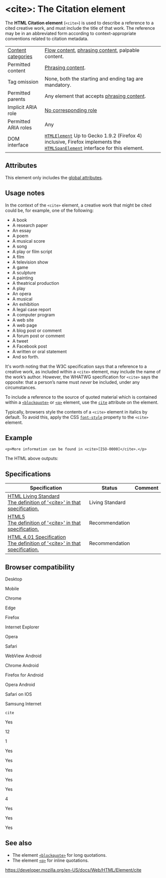 &lt;cite&gt;: The Citation element
==================================

The **HTML Citation element** (`<cite>`) is used to describe a reference to a cited creative work, and must include the title of that work. The reference may be in an abbreviated form according to context-appropriate conventions related to citation metadata.

<table><tbody><tr class="odd"><td><a href="https://developer.mozilla.org/en-US/docs/Web/Guide/HTML/Content_categories">Content categories</a></td><td><a href="https://developer.mozilla.org/en-US/docs/Web/Guide/HTML/Content_categories#flow_content">Flow content</a>, <a href="https://developer.mozilla.org/en-US/docs/Web/Guide/HTML/Content_categories#phrasing_content">phrasing content</a>, palpable content.</td></tr><tr class="even"><td>Permitted content</td><td><a href="https://developer.mozilla.org/en-US/docs/Web/Guide/HTML/Content_categories#phrasing_content">Phrasing content</a>.</td></tr><tr class="odd"><td>Tag omission</td><td>None, both the starting and ending tag are mandatory.</td></tr><tr class="even"><td>Permitted parents</td><td>Any element that accepts <a href="https://developer.mozilla.org/en-US/docs/Web/Guide/HTML/Content_categories#phrasing_content">phrasing content</a>.</td></tr><tr class="odd"><td>Implicit ARIA role</td><td><a href="https://www.w3.org/TR/html-aria/#dfn-no-corresponding-role">No corresponding role</a></td></tr><tr class="even"><td>Permitted ARIA roles</td><td>Any</td></tr><tr class="odd"><td>DOM interface</td><td><a href="https://developer.mozilla.org/en-US/docs/Web/API/HTMLElement"><code>HTMLElement</code></a> Up to Gecko 1.9.2 (Firefox 4) inclusive, Firefox implements the <a href="https://developer.mozilla.org/en-US/docs/Web/API/HTMLSpanElement"><code>HTMLSpanElement</code></a> interface for this element.</td></tr></tbody></table>

Attributes
----------

This element only includes the [global attributes](../global_attributes).

Usage notes
-----------

In the context of the `<cite>` element, a creative work that might be cited could be, for example, one of the following:

-   A book
-   A research paper
-   An essay
-   A poem
-   A musical score
-   A song
-   A play or film script
-   A film
-   A television show
-   A game
-   A sculpture
-   A painting
-   A theatrical production
-   A play
-   An opera
-   A musical
-   An exhibition
-   A legal case report
-   A computer program
-   A web site
-   A web page
-   A blog post or comment
-   A forum post or comment
-   A tweet
-   A Facebook post
-   A written or oral statement
-   And so forth.

It's worth noting that the W3C specification says that a reference to a creative work, as included within a `<cite>` element, may include the name of the work’s author. However, the WHATWG specification for `<cite>` says the opposite: that a person’s name must *never* be included, under any circumstances.

To include a reference to the source of quoted material which is contained within a [`<blockquote>`](blockquote) or [`<q>`](q) element, use the [`cite`](blockquote#attr-cite) attribute on the element.

Typically, browsers style the contents of a `<cite>` element in italics by default. To avoid this, apply the CSS [`font-style`](https://developer.mozilla.org/en-US/docs/Web/CSS/font-style) property to the `<cite>` element.

Example
-------

    <p>More information can be found in <cite>[ISO-0000]</cite>.</p>

The HTML above outputs:

Specifications
--------------

<table><thead><tr class="header"><th>Specification</th><th>Status</th><th>Comment</th></tr></thead><tbody><tr class="odd"><td><a href="https://html.spec.whatwg.org/multipage/semantics.html#the-cite-element">HTML Living Standard<br />
<span class="small">The definition of '&lt;cite&gt;' in that specification.</span></a></td><td><span class="spec-living">Living Standard</span></td><td></td></tr><tr class="even"><td><a href="https://www.w3.org/TR/html52/textlevel-semantics.html#the-cite-element">HTML5<br />
<span class="small">The definition of '&lt;cite&gt;' in that specification.</span></a></td><td><span class="spec-rec">Recommendation</span></td><td></td></tr><tr class="odd"><td><a href="https://www.w3.org/TR/html401/struct/text.html#h-9.2.1">HTML 4.01 Specification<br />
<span class="small">The definition of '&lt;cite&gt;' in that specification.</span></a></td><td><span class="spec-rec">Recommendation</span></td><td></td></tr></tbody></table>

Browser compatibility
---------------------

Desktop

Mobile

Chrome

Edge

Firefox

Internet Explorer

Opera

Safari

WebView Android

Chrome Android

Firefox for Android

Opera Android

Safari on IOS

Samsung Internet

`cite`

Yes

12

1

Yes

Yes

Yes

Yes

Yes

4

Yes

Yes

Yes

See also
--------

-   The element [`<blockquote>`](blockquote) for long quotations.
-   The element [`<q>`](q) for inline quotations.

<a href="https://developer.mozilla.org/en-US/docs/Web/HTML/Element/cite" class="_attribution-link">https://developer.mozilla.org/en-US/docs/Web/HTML/Element/cite</a>
